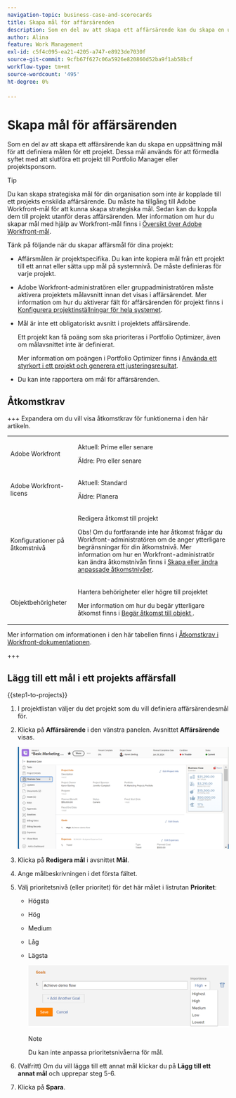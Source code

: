 ```yaml
---
navigation-topic: business-case-and-scorecards
title: Skapa mål för affärsärenden
description: Som en del av att skapa ett affärsärende kan du skapa en uppsättning mål för att definiera målen för ett projekt. Mål för affärsärenden används för att kommunicera till Portfolio-chefen eller projektsponsorn i syfte att slutföra ett projekt.
author: Alina
feature: Work Management
exl-id: c5f4c095-ea21-4205-a747-e8923de7030f
source-git-commit: 9cfb67f627c06a5926e820860d52ba9f1ab58bcf
workflow-type: tm+mt
source-wordcount: '495'
ht-degree: 0%

---
```


# Skapa mål för affärsärenden

<!-- Audited: 4/2025 -->

Som en del av att skapa ett affärsärende kan du skapa en uppsättning mål för att definiera målen för ett projekt. Dessa mål används för att förmedla syftet med att slutföra ett projekt till Portfolio Manager eller projektsponsorn.

<!--
<p data-mc-conditions="QuicksilverOrClassic.Draft mode">(NOTE: below snippet: NWE only, not classic)</p>
-->

>[!TIP]
>
>Du kan skapa strategiska mål för din organisation som inte är kopplade till ett projekts enskilda affärsärende. Du måste ha tillgång till Adobe Workfront-mål för att kunna skapa strategiska mål. Sedan kan du koppla dem till projekt utanför deras affärsärenden. Mer information om hur du skapar mål med hjälp av Workfront-mål finns i [Översikt över Adobe Workfront-mål](../../../workfront-goals/goal-management/wf-goals-overview.md).

Tänk på följande när du skapar affärsmål för dina projekt:

* Affärsmålen är projektspecifika. Du kan inte kopiera mål från ett projekt till ett annat eller sätta upp mål på systemnivå. De måste definieras för varje projekt.
* Adobe Workfront-administratören eller gruppadministratören måste aktivera projektets målavsnitt innan det visas i affärsärendet. Mer information om hur du aktiverar fält för affärsärenden för projekt finns i [Konfigurera projektinställningar för hela systemet](../../../administration-and-setup/set-up-workfront/configure-system-defaults/set-project-preferences.md).

* Mål är inte ett obligatoriskt avsnitt i projektets affärsärende.

  Ett projekt kan få poäng som ska prioriteras i Portfolio Optimizer, även om målavsnittet inte är definierat.

  Mer information om poängen i Portfolio Optimizer finns i [Använda ett styrkort i ett projekt och generera ett justeringsresultat](../../../manage-work/projects/define-a-business-case/apply-scorecard-to-project-to-generate-alignment-score.md).

* Du kan inte rapportera om mål för affärsärenden.

## Åtkomstkrav

+++ Expandera om du vill visa åtkomstkrav för funktionerna i den här artikeln.

<table style="table-layout:auto"> 
 <col> 
 </col> 
 <col> 
 </col> 
 <tbody> 
  <tr> 
   <td role="rowheader">Adobe Workfront</td> 
   <td> <p>Aktuell: Prime eller senare</p>
   <p>Äldre: Pro eller senare</p>  </td> 
  </tr> 
  <tr> 
   <td role="rowheader">Adobe Workfront-licens</td>
   <td> 
   <p>Aktuell: Standard</p> 
   <p>Äldre: Planera </p> 
   </td> 
  </tr> 
  <tr> 
   <td role="rowheader">Konfigurationer på åtkomstnivå</td> 
   <td> <p>Redigera åtkomst till projekt</p> <p>Obs! Om du fortfarande inte har åtkomst frågar du Workfront-administratören om de anger ytterligare begränsningar för din åtkomstnivå. Mer information om hur en Workfront-administratör kan ändra åtkomstnivån finns i <a href="../../../administration-and-setup/add-users/configure-and-grant-access/create-modify-access-levels.md" class="MCXref xref">Skapa eller ändra anpassade åtkomstnivåer</a>.</p> </td> 
  </tr> 
  <tr> 
   <td role="rowheader">Objektbehörigheter</td> 
   <td> <p>Hantera behörigheter eller högre till projektet</p> <p>Mer information om hur du begär ytterligare åtkomst finns i <a href="../../../workfront-basics/grant-and-request-access-to-objects/request-access.md" class="MCXref xref">Begär åtkomst till objekt </a>.</p> </td> 
  </tr> 
 </tbody> 
</table>

Mer information om informationen i den här tabellen finns i [Åtkomstkrav i Workfront-dokumentationen](/help/quicksilver/administration-and-setup/add-users/access-levels-and-object-permissions/access-level-requirements-in-documentation.md).

+++

## Lägg till ett mål i ett projekts affärsfall

{{step1-to-projects}}

1. I projektlistan väljer du det projekt som du vill definiera affärsärendesmål för.
1. Klicka på **Affärsärende** i den vänstra panelen. Avsnittet **Affärsärende** visas.

   ![Information om affärsfall](assets/business-case-page-info-goals-expenses-nwe-350x123.png)

1. Klicka på **Redigera mål** i avsnittet **Mål**.

1. Ange målbeskrivningen i det första fältet.

1. Välj prioritetsnivå (eller prioritet) för det här målet i listrutan **Prioritet**:

   * Högsta
   * Hög
   * Medium
   * Låg
   * Lägsta

     ![Prioritet](assets/g1-350x76.png)

     >[!NOTE]
     >
     >Du kan inte anpassa prioritetsnivåerna för mål.

1. (Valfritt) Om du vill lägga till ett annat mål klickar du på **Lägg till ett annat mål** och upprepar steg 5-6.

1. Klicka på **Spara**.

